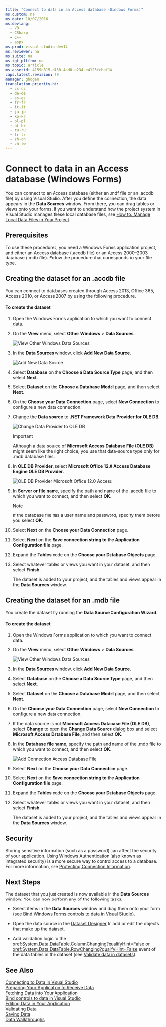 ```yaml
---
title: "Connect to data in an Access database (Windows Forms)"
ms.custom: na
ms.date: 10/07/2016
ms.devlang: 
  - VB
  - CSharp
  - C++
  - aspx
ms.prod: visual-studio-dev14
ms.reviewer: na
ms.suite: na
ms.tgt_pltfrm: na
ms.topic: article
ms.assetid: 4159e815-d430-4ad0-a234-e4125fcbef18
caps.latest.revision: 29
manager: ghogen
translation.priority.ht: 
  - cs-cz
  - de-de
  - es-es
  - fr-fr
  - it-it
  - ja-jp
  - ko-kr
  - pl-pl
  - pt-br
  - ru-ru
  - tr-tr
  - zh-cn
  - zh-tw
---
```

# Connect to data in an Access database (Windows Forms)
You can connect to an Access database (either an .mdf file or an .accdb file) by using Visual Studio. After you define the connection, the data appears in the **Data Sources** window. From there, you can drag tables or views onto your forms. If you want to understand how the project system in Visual Studio manages these local database files, see [How to: Manage Local Data Files in Your Project](../VS_raddata/How-to--Manage-Local-Data-Files-in-Your-Project.md).  
  
## Prerequisites  
 To use these procedures, you need a Windows Forms application project, and either an Access database (.accdb file) or an Access 2000–2003 database (.mdb file). Follow the procedure that corresponds to your file type.  
  
## Creating the dataset for an .accdb file  
 You can connect to databases created through Access 2013, Office 365, Access 2010, or Access 2007 by using the following procedure.  
  
#### To create the dataset  
  
1.  Open the Windows Forms application to which you want to connect data.  
  
2.  On the **View** menu, select **Other Windows** > **Data Sources**.  
  
     ![View Other Windows Data Sources](../VS_raddata/media/ViewDataSources.png "ViewDataSources")  
  
3.  In the **Data Sources** window, click **Add New Data Source**.  
  
     ![Add New Data Source](../VS_raddata/media/dataAddNewDataSource.png "dataAddNewDataSource")  
  
4.  Select **Database** on the **Choose a Data Source Type** page, and then select **Next**.  
  
5.  Select **Dataset** on the **Choose a Database Model** page, and then select **Next**.  
  
6.  On the **Choose your Data Connection** page, select **New Connection** to configure a new data connection.  
  
7.  Change the **Data source** to **.NET Framework Data Provider for OLE DB**.  
  
     ![Change Data Provider to OLE DB](../VS_raddata/media/dataChangeDataSourceOLEDB.png "dataChangeDataSourceOLEDB")  
  
    > [!IMPORTANT]
    >  Although a data source of **Microsoft Access Database File (OLE DB)** might seem like the right choice, you use that data-source type only for .mdb database files.  
  
8.  In **OLE DB Provider**, select **Microsoft Office 12.0 Access Database Engine OLE DB Provider**.  
  
     ![OLE DB Provider Microsoft Office 12.0 Access](../VS_raddata/media/dataOLEDBProviderOffice12Access.png "dataOLEDBProviderOffice12Access")  
  
9. In **Server or file name**, specify the path and name of the .accdb file to which you want to connect, and then select **OK**.  
  
    > [!NOTE]
    >  If the database file has a user name and password, specify them before you select **OK**.  
  
10. Select **Next** on the **Choose your Data Connection** page.  
  
11. Select **Next** on the **Save connection string to the Application Configuration file** page.  
  
12. Expand the **Tables** node on the **Choose your Database Objects** page.  
  
13. Select whatever tables or views you want in your dataset, and then select **Finish**.  
  
     The dataset is added to your project, and the tables and views appear in the **Data Sources** window.  
  
## Creating the dataset for an .mdb file  
 You create the dataset by running the **Data Source Configuration Wizard**.  
  
#### To create the dataset  
  
1.  Open the Windows Forms application to which you want to connect data.  
  
2.  On the **View** menu, select **Other Windows** > **Data Sources**.  
  
     ![View Other Windows Data Sources](../VS_raddata/media/ViewDataSources.png "ViewDataSources")  
  
3.  In the **Data Sources** window, click **Add New Data Source**.  
  
4.  Select **Database** on the **Choose a Data Source Type** page, and then select **Next**.  
  
5.  Select **Dataset** on the **Choose a Database Model** page, and then select **Next**.  
  
6.  On the **Choose your Data Connection** page, select **New Connection** to configure a new data connection.  
  
7.  If the data source is not **Microsoft Access Database File (OLE DB)**, select **Change** to open the **Change Data Source** dialog box and select **Microsoft Access Database File**, and then select **OK**.  
  
8.  In the **Database file name**, specify the path and name of the .mdb file to which you want to connect, and then select **OK**.  
  
     ![Add Connection Access Database File](../VS_raddata/media/dataAddConnectionAccessMDB.png "dataAddConnectionAccessMDB")  
  
9. Select **Next** on the **Choose your Data Connection** page.  
  
10. Select **Next** on the **Save connection string to the Application Configuration file** page.  
  
11. Expand the **Tables** node on the **Choose your Database Objects** page.  
  
12. Select whatever tables or views you want in your dataset, and then select **Finish**.  
  
     The dataset is added to your project, and the tables and views appear in the **Data Sources** window.  
  
## Security  
 Storing sensitive information (such as a password) can affect the security of your application. Using Windows Authentication (also known as integrated security) is a more secure way to control access to a database. For more information, see [Protecting Connection Information](../Topic/Protecting%20Connection%20Information.md).  
  
## Next Steps  
 The dataset that you just created is now available in the **Data Sources** window. You can now perform any of the following tasks:  
  
-   Select items in the **Data Sources** window and drag them onto your form (see [Bind Windows Forms controls to data in Visual Studio](../VS_raddata/Bind-Windows-Forms-controls-to-data-in-Visual-Studio.md)).  
  
-   Open the data source in the [Dataset Designer](../VS_raddata/Creating-and-Editing-Typed-Datasets.md) to add or edit the objects that make up the dataset.  
  
-   Add validation logic to the <xref:System.Data.DataTable.ColumnChanging?qualifyHint=False> or <xref:System.Data.DataTable.RowChanging?qualifyHint=False> event of the data tables in the dataset (see [Validate data in datasets](../VS_raddata/Validate-data-in-datasets.md)).  
  
## See Also  
 [Connecting to Data in Visual Studio](../VS_raddata/Connecting-to-Data-in-Visual-Studio.md)   
 [Preparing Your Application to Receive Data](../Topic/Preparing%20Your%20Application%20to%20Receive%20Data.md)   
 [Fetching Data into Your Application](../VS_raddata/Fetching-Data-into-Your-Application.md)   
 [Bind controls to data in Visual Studio](../VS_raddata/Bind-controls-to-data-in-Visual-Studio.md)   
 [Editing Data in Your Application](../VS_raddata/Editing-Data-in-Your-Application.md)   
 [Validating Data](../Topic/Validating%20Data.md)   
 [Saving Data](../VS_raddata/Saving-Data.md)   
 [Data Walkthroughs](../Topic/Data%20Walkthroughs.md)